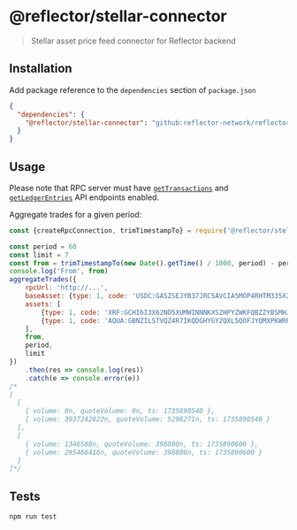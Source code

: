 # @reflector/stellar-connector

> Stellar asset price feed connector for Reflector backend

## Installation

Add package reference to the `dependencies` section of `package.json`

```json
{
  "dependencies": {
    "@reflector/stellar-connector": "github:reflector-network/reflector-stellar-connector#v3.2.0"
  }
}
```

## Usage

Please note that RPC server must
have [`getTransactions`](https://developers.stellar.org/docs/data/rpc/api-reference/methods/getTransactions)
and [`getLedgerEntries`](https://developers.stellar.org/docs/data/rpc/api-reference/methods/getLedgerEntries)
API endpoints enabled.

Aggregate trades for a given period:
```js
const {createRpcConnection, trimTimestampTo} = require('@reflector/stellar-connector')

const period = 60
const limit = 7
const from = trimTimestampTo(new Date().getTime() / 1000, period) - period * limit
console.log('From', from)
aggregateTrades({
    rpcUrl: 'http://...',
    baseAsset: {type: 1, code: 'USDC:GA5ZSEJYB37JRC5AVCIA5MOP4RHTM335X2KGX3IHOJAPP5RE34K4KZVN'},
    assets: [
        {type: 1, code: 'XRF:GCHI6I3X62ND5XUMWINNNKXS2HPYZWKFQBZZYBSMHJ4MIP2XJXSZTXRF'},
        {type: 1, code: 'AQUA:GBNZILSTVQZ4R7IKQDGHYGY2QXL5QOFJYQMXPKWRRM5PAV7Y4M67AQUA'}
    ],
    from,
    period,
    limit
})
    .then(res => console.log(res))
    .catch(e => console.error(e))
/*
[
  [
    { volume: 0n, quoteVolume: 0n, ts: 1735890540 },
    { volume: 3937242822n, quoteVolume: 5298271n, ts: 1735890540 }
  ],
  [
    { volume: 1346588n, quoteVolume: 398800n, ts: 1735890600 },
    { volume: 295468416n, quoteVolume: 398800n, ts: 1735890600 }
  ]
]*/
```

## Tests

```
npm run test
```